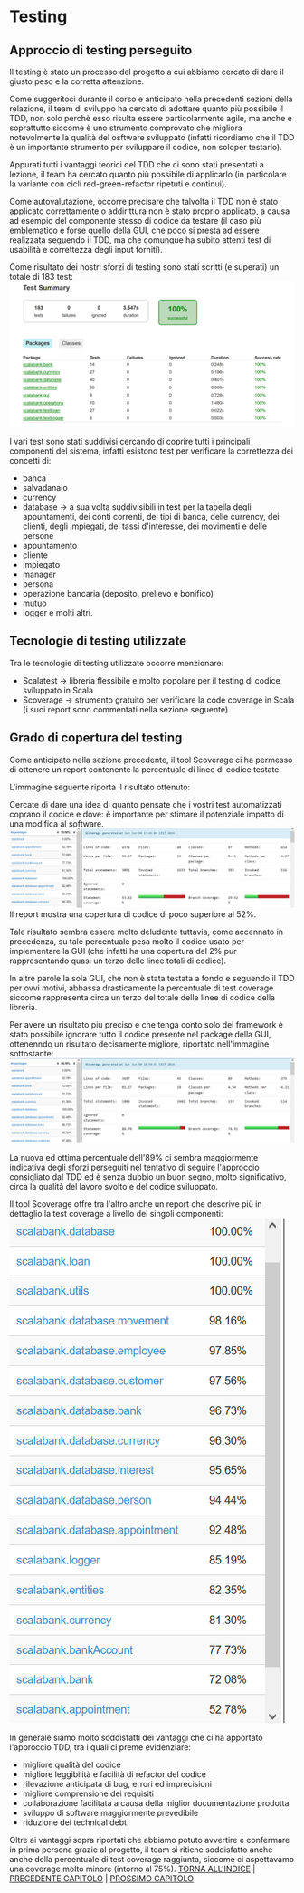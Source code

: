 # Testing

## Approccio di testing perseguito
Il testing è stato un processo del progetto a cui abbiamo cercato di dare il giusto peso e la corretta attenzione.

Come suggeritoci durante il corso e anticipato nella precedenti sezioni della relazione, il team di sviluppo ha cercato di adottare quanto più possibile il TDD, non solo perchè esso risulta essere particolarmente agile, ma anche e soprattutto siccome è uno strumento comprovato che migliora notevolmente la qualità del osftware sviluppato (infatti ricordiamo che il TDD è un importante strumento per sviluppare il codice, non soloper testarlo).

Appurati tutti i vantaggi teorici del TDD che ci sono stati presentati a lezione, il team ha cercato quanto più possibile di applicarlo (in particolare la variante con cicli red-green-refactor ripetuti e continui).

Come autovalutazione, occorre precisare che talvolta il TDD non è stato applicato correttamente o addirittura non è stato proprio applicato, a causa ad esempio del componente stesso di codice da testare (il caso più emblematico è forse quello della GUI, che poco si presta ad essere realizzata seguendo il TDD, ma che comunque ha subito attenti test di usabilità e correttezza degli input forniti).

Come risultato dei nostri sforzi di testing sono stati scritti (e superati) un totale di 183 test:
![testing](img/testing.png)

I vari test sono stati suddivisi cercando di coprire tutti i principali componenti del sistema, infatti esistono test per verificare la correttezza dei concetti di:
- banca
- salvadanaio
- currency
- database &rarr; a sua volta suddivisibili in test per la tabella degli appuntamenti, dei conti correnti, dei tipi di banca, delle currency, dei clienti, degli impiegati, dei tassi d'interesse, dei movimenti e delle persone
- appuntamento
- cliente
- impiegato
- manager
- persona
- operazione bancaria (deposito, prelievo e bonifico)
- mutuo
- logger
e molti altri.

## Tecnologie di testing utilizzate
Tra le tecnologie di testing utilizzate occorre menzionare:
- Scalatest &rarr; libreria flessibile e molto popolare per il testing di codice sviluppato in Scala
- Scoverage &rarr; strumento gratuito per verificare la code coverage in Scala (i suoi report sono commentati nella sezione seguente).

## Grado di copertura del testing
Come anticipato nella sezione precedente, il tool Scoverage ci ha permesso di ottenere un report contenente la percentuale di linee di codice testate.

L'immagine seguente riporta il risultato ottenuto:

Cercate di dare una idea di quanto pensate che i vostri test automatizzati coprano il codice e dove: è importante per stimare il potenziale impatto di una modifica al software.
![testing](img/coverage1.png)
Il report mostra una copertura di codice di poco superiore al 52%.

Tale risultato sembra essere molto deludente tuttavia, come accennato in precedenza, su tale percentuale pesa molto il codice usato per implementare la GUI (che infatti ha una copertura del 2% pur rappresentando quasi un terzo delle linee totali di codice).

In altre parole la sola GUI, che non è stata testata a fondo e seguendo il TDD per ovvi motivi, abbassa drasticamente la percentuale di test coverage siccome rappresenta circa un terzo del totale delle linee di codice della libreria.

Per avere un risultato più preciso e che tenga conto solo del framework è stato possibile ignorare tutto il codice presente nel package della GUI, ottenenndo un risultato decisamente migliore, riportato nell'immagine sottostante:
![testing](img/coverage2.png)

La nuova ed ottima percentuale dell'89% ci sembra maggiormente indicativa degli sforzi perseguiti nel tentativo di seguire l'approccio consigliato dal TDD ed è senza dubbio un buon segno, molto significativo, circa la qualità del lavoro svolto e del codice sviluppato.

Il tool Scoverage offre tra l'altro anche un report che descrive più in dettaglio la test coverage a livello dei singoli componenti:
![testing](img/coverage3.png)

In generale siamo molto soddisfatti dei vantaggi che ci ha apportato l'approccio TDD, tra i quali ci preme evidenziare:
- migliore qualità del codice
- migliore leggibilità e facilità di refactor del codice
- rilevazione anticipata di bug, errori ed imprecisioni
- migliore comprensione dei requisiti
- collaborazione facilitata a causa della miglior documentazione prodotta
- sviluppo di software maggiormente prevedibile
- riduzione dei technical debt.

Oltre ai vantaggi sopra riportati che abbiamo potuto avvertire e confermare in prima persona grazie al progetto, il team si ritiene soddisfatto anche anche della percentuale di test coverage raggiunta, siccome ci aspettavamo una coverage molto minore (intorno al 75%).
[TORNA ALL'INDICE](../index.md) |
[PRECEDENTE CAPITOLO](../6-implementation/index.md) |
[PROSSIMO CAPITOLO](../8-retrospettiva/index.md)